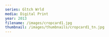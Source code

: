 ```yaml
---
series: Gltch Wrld
media: Digital Print
year: 2013
filename: /images/cropcard1.jpg
thumbnail: /images/thumbnails/cropcard1_tn.jpg
---
```

